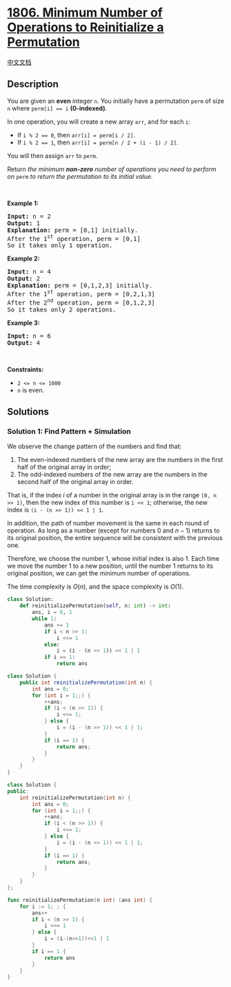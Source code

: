 # [1806. Minimum Number of Operations to Reinitialize a Permutation](https://leetcode.com/problems/minimum-number-of-operations-to-reinitialize-a-permutation)

[中文文档](./solution/1800-1899/1806.Minimum%20Number%20of%20Operations%20to%20Reinitialize%20a%20Permutation/README.md)

<!-- tags:Array,Math,Simulation -->

## Description

<p>You are given an <strong>even</strong> integer <code>n</code>​​​​​​. You initially have a permutation <code>perm</code> of size <code>n</code>​​ where <code>perm[i] == i</code>​ <strong>(0-indexed)</strong>​​​​.</p>

<p>In one operation, you will create a new array <code>arr</code>, and for each <code>i</code>:</p>

<ul>
	<li>If <code>i % 2 == 0</code>, then <code>arr[i] = perm[i / 2]</code>.</li>
	<li>If <code>i % 2 == 1</code>, then <code>arr[i] = perm[n / 2 + (i - 1) / 2]</code>.</li>
</ul>

<p>You will then assign <code>arr</code>​​​​ to <code>perm</code>.</p>

<p>Return <em>the minimum <strong>non-zero</strong> number of operations you need to perform on </em><code>perm</code><em> to return the permutation to its initial value.</em></p>

<p>&nbsp;</p>
<p><strong class="example">Example 1:</strong></p>

<pre>
<strong>Input:</strong> n = 2
<strong>Output:</strong> 1
<strong>Explanation:</strong> perm = [0,1] initially.
After the 1<sup>st</sup> operation, perm = [0,1]
So it takes only 1 operation.
</pre>

<p><strong class="example">Example 2:</strong></p>

<pre>
<strong>Input:</strong> n = 4
<strong>Output:</strong> 2
<strong>Explanation:</strong> perm = [0,1,2,3] initially.
After the 1<sup>st</sup> operation, perm = [0,2,1,3]
After the 2<sup>nd</sup> operation, perm = [0,1,2,3]
So it takes only 2 operations.
</pre>

<p><strong class="example">Example 3:</strong></p>

<pre>
<strong>Input:</strong> n = 6
<strong>Output:</strong> 4
</pre>

<p>&nbsp;</p>
<p><strong>Constraints:</strong></p>

<ul>
	<li><code>2 &lt;= n &lt;= 1000</code></li>
	<li><code>n</code>​​​​​​ is even.</li>
</ul>

## Solutions

### Solution 1: Find Pattern + Simulation

We observe the change pattern of the numbers and find that:

1. The even-indexed numbers of the new array are the numbers in the first half of the original array in order;
1. The odd-indexed numbers of the new array are the numbers in the second half of the original array in order.

That is, if the index $i$ of a number in the original array is in the range `[0, n >> 1)`, then the new index of this number is `i << 1`; otherwise, the new index is `(i - (n >> 1)) << 1 | 1`.

In addition, the path of number movement is the same in each round of operation. As long as a number (except for numbers $0$ and $n-1$) returns to its original position, the entire sequence will be consistent with the previous one.

Therefore, we choose the number $1$, whose initial index is also $1$. Each time we move the number $1$ to a new position, until the number $1$ returns to its original position, we can get the minimum number of operations.

The time complexity is $O(n)$, and the space complexity is $O(1)$.

<!-- tabs:start -->

```python
class Solution:
    def reinitializePermutation(self, n: int) -> int:
        ans, i = 0, 1
        while 1:
            ans += 1
            if i < n >> 1:
                i <<= 1
            else:
                i = (i - (n >> 1)) << 1 | 1
            if i == 1:
                return ans
```

```java
class Solution {
    public int reinitializePermutation(int n) {
        int ans = 0;
        for (int i = 1;;) {
            ++ans;
            if (i < (n >> 1)) {
                i <<= 1;
            } else {
                i = (i - (n >> 1)) << 1 | 1;
            }
            if (i == 1) {
                return ans;
            }
        }
    }
}
```

```cpp
class Solution {
public:
    int reinitializePermutation(int n) {
        int ans = 0;
        for (int i = 1;;) {
            ++ans;
            if (i < (n >> 1)) {
                i <<= 1;
            } else {
                i = (i - (n >> 1)) << 1 | 1;
            }
            if (i == 1) {
                return ans;
            }
        }
    }
};
```

```go
func reinitializePermutation(n int) (ans int) {
	for i := 1; ; {
		ans++
		if i < (n >> 1) {
			i <<= 1
		} else {
			i = (i-(n>>1))<<1 | 1
		}
		if i == 1 {
			return ans
		}
	}
}
```

<!-- tabs:end -->

<!-- end -->

